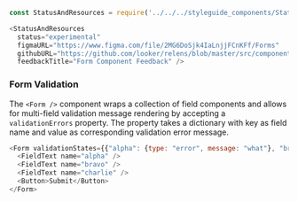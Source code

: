 ```js noeditor
const StatusAndResources = require('../../../styleguide_components/StatusAndResources').StatusAndResources;

<StatusAndResources
  status="experimental"
  figmaURL="https://www.figma.com/file/2MG6DoSjk4IaLnjjFCnKFf/Forms"
  githubURL="https://github.com/looker/relens/blob/master/src/components/Form/Form.tsx"
  feedbackTitle="Form Component Feedback" />
```

### Form Validation

The `<Form />` component wraps a collection of field components and allows for multi-field validation message rendering by accepting a `validationErrors` property. The property takes a dictionary with key as field name and value as corresponding validation error message.

```js
<Form validationStates={{"alpha": {type: "error", message: "what"}, "bravo":""}}>
  <FieldText name="alpha" />
  <FieldText name="bravo" />
  <FieldText name="charlie" />
  <Button>Submit</Button>
</Form>
```
